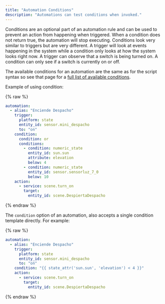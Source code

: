 ```yaml
---
title: "Automation Conditions"
description: "Automations can test conditions when invoked."
---
```


Conditions are an optional part of an automation rule and can be used to prevent an action from happening when triggered. When a condition does not return true, the automation will stop executing. Conditions look very similar to triggers but are very different. A trigger will look at events happening in the system while a condition only looks at how the system looks right now. A trigger can observe that a switch is being turned on. A condition can only see if a switch is currently on or off.

The available conditions for an automation are the same as for the script syntax so see that page for a [full list of available conditions](/docs/scripts/conditions/).

Example of using condition:

{% raw %}

```yaml
automation:
  - alias: "Enciende Despacho"
    trigger:
      platform: state
      entity_id: sensor.mini_despacho
      to: "on"
    condition:
      condition: or
      conditions:
        - condition: numeric_state
          entity_id: sun.sun
          attribute: elevation
          below: 4
        - condition: numeric_state
          entity_id: sensor.sensorluz_7_0
          below: 10
    action:
      - service: scene.turn_on
        target:
          entity_id: scene.DespiertaDespacho
```

{% endraw %}

The `condition` option of an automation, also accepts a single condition template directly. For example:

{% raw %}

```yaml
automation:
  - alias: "Enciende Despacho"
    trigger:
      platform: state
      entity_id: sensor.mini_despacho
      to: "on"
    condition: "{{ state_attr('sun.sun', 'elevation') < 4 }}"
    action:
      - service: scene.turn_on
        target:
          entity_id: scene.DespiertaDespacho
```

{% endraw %}
